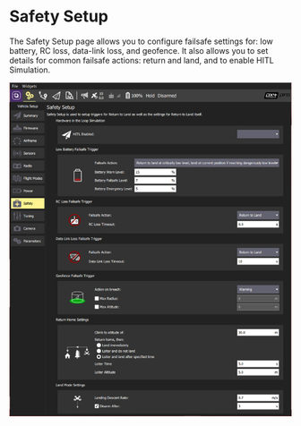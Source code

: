 # Safety Setup

The Safety Setup page allows you to configure failsafe settings for: low battery, RC loss, data-link loss, and geofence. 
It also allows you to set details for common failsafe actions: return and land, and to enable HITL Simulation.

![Safety Setup - PX4](../../images/setup/PX4Safety.jpg)



